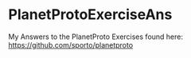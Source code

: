 # PlanetProtoExerciseAns
My Answers to the PlanetProto Exercises found here:
https://github.com/sporto/planetproto
